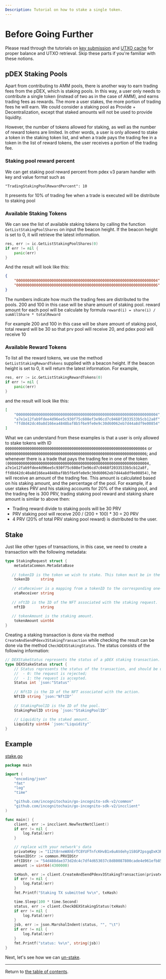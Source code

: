 ```yaml
---
Description: Tutorial on how to stake a single token.
---
```

# Before Going Further
Please read through the tutorials on [key submission](../accounts/submit_key.md) and [UTXO cache](../accounts/utxo_cache.md) for proper
balance and UTXO retrieval. Skip these parts if you're familiar with these notions.

## pDEX Staking Pools
Apart from contributing to AMM pools, there is another way to earn trading fees from the pDEX, which is staking pools. In this way, a user only needs to contribute a single token (instead of two as in the case of AMM), and earns trading fees as rewards.
The more a user stakes, the more portion of trading fees he will earn. We could consider a staking pool as Provide + Decentralization, except that staked amounts will not be used to provide liquidity.

However, the number of tokens allowed for staking, as well as the number of reward tokens are limited. In other words, a user is only allowed
to stake a token in the staking token list, and when a trade pays the trading fee in a token in the list of reward tokens, the user receives a portion of the trading fee.

### Staking pool reward percent
We can get staking pool reward percent from pdex v3 param handler with key and value format such as

`"TradingStakingPoolRewardPercent": 10`

It presents for 10% of trading fee when a trade is executed will be distribute to staking pool

### Available Staking Tokens
We can see the list of available staking tokens by calling the function `GetListStakingPoolShares` on input the beacon height.
If the beacon height is set to 0, it will retrieve the latest information.
```go
res, err := ic.GetListStakingPoolShares(0)
if err != nil {
    panic(err)
}
```
And the result will look like this:
```json
{
    "0000000000000000000000000000000000000000000000000000000000000004": 200,
    "0000000000000000000000000000000000000000000000000000000000000006": 100
}
```
The numbers indicate how much the trading fees are distributed to the pools. 200 and 100 in this case will be share amount of staking pool. reward amount for each pool will be calculate by formula 
`reward(i) = share(i) / sumAllShare * totalReward`

For example 200 and 100 in this case will be share amount of staking pool, total reward will be 30 so that prv pool will receive 20, and pdex pool will receive 10

### Available Reward Tokens
To list all the reward tokens, we use the method `GetListStakingRewardTokens` supplied with a beacon height.
If the beacon height is set to 0, it will return the latest information. For example,
```go
res, err := ic.GetListStakingRewardTokens(0)
if err != nil {
    panic(err)
}
```
and the result will look like this:
```json
[
    "0000000000000000000000000000000000000000000000000000000000000004",
    "a7e1e12fab9fdee4d96ee5c930f75c608ef3e96cd7c0468f2033533b5cb12a8f",
    "ffd8d42dc40a8d166ea4848baf8b5f6e9fe0e9c30d60062eb7d44a8df9e00854"
]
```

What we can understand from these examples is that a user is only allowed to stake tokens with ID `0000000000000000000000000000000000000000000000000000000000000004` or `0000000000000000000000000000000000000000000000000000000000000006`;
and whenever there is a trade that pays the trading fee in one of the token `(0000000000000000000000000000000000000000000000000000000000000004, a7e1e12fab9fdee4d96ee5c930f75c608ef3e96cd7c0468f2033533b5cb12a8f, ffd8d42dc40a8d166ea4848baf8b5f6e9fe0e9c30d60062eb7d44a8df9e00854)`, he will receive
an amount of the trading fee. This amount is calculated based on his staking amount, and the percentage of the pool. 
For example, if a user stakes PRV and his staking accounts for 20% of the staking pool, and the trading fee is 300 PRV, trading staking pool reward and staking share amount is similar to above then:
- Trading reward divide to staking pools will be 30 PRV
- PRV staking pool will receive 200 / (200 + 100) * 30 = 20 PRV
- 4 PRV (20% of total PRV staking pool reward) is distributed to the user.

## Stake
Just like other types of transactions, in this case, we need to create a transaction with the following metadata:
```go
type StakingRequest struct {
    metadataCommon.MetadataBase
   
   // tokenID is the token we wish to stake. This token must be in the list of allowed staking tokens.
    tokenID     string
   
   // otaReceiver is a mapping from a tokenID to the corresponding one-time address for receiving back the funds (different OTAs for different tokens).
    otaReceiver string
   
   // nftID is the ID of the NFT associated with the staking request.
    nftID       string
   
   // tokenAmount is the staking amount.
    tokenAmount uint64
}
```

Creating a staking transaction is done via the method `CreateAndSendPdexv3StakingTransaction` while checking the result can be done via the method `CheckDEXStakingStatus`.
The status consists of the following information:
```go
// DEXStakeStatus represents the status of a pDEX staking transaction.
type DEXStakeStatus struct {
    // Status represents the status of the transaction, and should be understood as follows:
    //	- 0: the request is rejected;
    //	- 1: the request is accepted.
    Status int `json:"Status"`
    
    // NftID is the ID of the NFT associated with the action.
    NftID string `json:"NftID"`
    
    // StakingPoolID is the ID of the pool.
    StakingPoolID string `json:"StakingPoolID"`
    
    // Liquidity is the staked amount.
    Liquidity uint64 `json:"Liquidity"`
}
```

## Example
[stake.go](../../code/pdex/stake/stake.go)

```go
package main

import (
	"encoding/json"
	"fmt"
	"log"
	"time"

	"github.com/incognitochain/go-incognito-sdk-v2/common"
	"github.com/incognitochain/go-incognito-sdk-v2/incclient"
)

func main() {
	client, err := incclient.NewTestNetClient()
	if err != nil {
		log.Fatal(err)
	}

	// replace with your network's data
	privateKey := "112t8rneWAhErTC8YUFTnfcKHvB1x6uAVdehy1S8GP2psgqDxK3RHouUcd69fz88oAL9XuMyQ8mBY5FmmGJdcyrpwXjWBXRpoWwgJXjsxi4j"
	tokenIDStr := common.PRVIDStr
	nftIDStr := "54d488dae373d2dc4c7df4d653037c8d80087800cade4e961efb857c68b91a22"
	amount := uint64(4300000)

	txHash, err := client.CreateAndSendPdexv3StakingTransaction(privateKey, tokenIDStr, nftIDStr, amount)
	if err != nil {
		log.Fatal(err)
	}
	fmt.Printf("Staking TX submitted %v\n", txHash)

	time.Sleep(100 * time.Second)
	status, err := client.CheckDEXStakingStatus(txHash)
	if err != nil {
		log.Fatal(err)
	}
	jsb, err := json.MarshalIndent(status, "", "\t")
	if err != nil {
		log.Fatal(err)
	}
	fmt.Printf("status: %v\n", string(jsb))
}
```

Next, let's see how we can [un-stake](./unstake.md).

---
Return to [the table of contents](../../../README.md).
